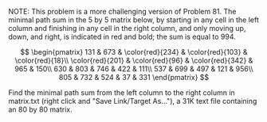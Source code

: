 NOTE: This problem is a more challenging version of Problem 81.
The minimal path sum in the $5$ by $5$ matrix below, by starting in any cell in the left column and finishing in any cell in the right column, and only moving up, down, and right, is indicated in red and bold; the sum is equal to $994$.

$$
\begin{pmatrix}
131 & 673 & \color{red}{234} & \color{red}{103} & \color{red}{18}\\
\color{red}{201} & \color{red}{96} & \color{red}{342} & 965 & 150\\
630 & 803 & 746 & 422 & 111\\
537 & 699 & 497 & 121 & 956\\
805 & 732 & 524 & 37 & 331
\end{pmatrix}
$$

Find the minimal path sum from the left column to the right column in matrix.txt (right click and "Save Link/Target As..."), a 31K text file containing an $80$ by $80$ matrix.